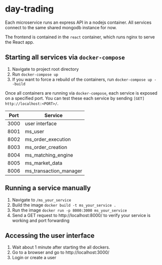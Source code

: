 # day-trading

Each microservice runs an express API in a nodejs container. All services connect to the same shared mongodb instance for now.

The frontend is contained in the `react` container, which runs nginx to serve the React app.

Starting all services via `docker-compose`
---
1. Navigate to project root directory
2. Run `docker-compose up`
3. If you want to force a rebuild of the containers, run `docker-compose up --build`


Once all containers are running via `docker-compose`, each service is exposed on a specified port. You can test these each service by sending `[GET] http://localhost:<PORT>/`.


| Port  | Service  |
|-------|---------------|
| 3000  | user interface |
| 8001  | ms_user |
| 8002  | ms_order_execution |
| 8003  | ms_order_creation |
| 8004  | ms_matching_engine |
| 8005  | ms_market_data |
| 8006  | ms_transaction_manager |


Running a service manually
---
1. Navigate to `/ms_your_service`
2. Build the image `docker build -t ms_your_service .`
3. Run the image `docker run -p 8000:3000 ms_your_service`
4. Send a GET request to http://localhost:8000/ to verify your service is working and port forwarding

Accessing the user interface
---
1. Wait about 1 minute after starting the all dockers.
2. Go to a browser and go to http://localhost:3000/
3. Login or create a user


